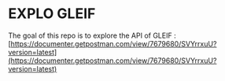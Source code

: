 # EXPLO GLEIF  
The goal of this repo is to explore the API of GLEIF :  
[https://documenter.getpostman.com/view/7679680/SVYrrxuU?version=latest](https://documenter.getpostman.com/view/7679680/SVYrrxuU?version=latest)  
